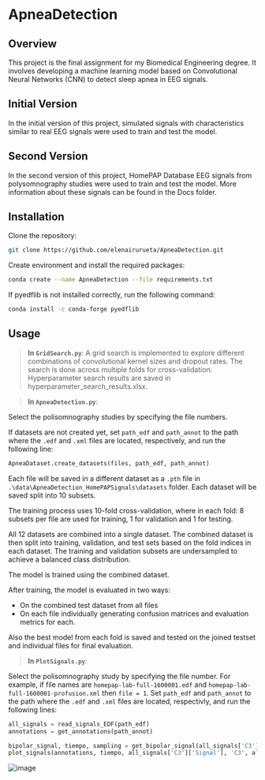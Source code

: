 # ApneaDetection
## Overview
This project is the final assignment for my Biomedical Engineering degree. It involves developing a machine learning model based on Convolutional Neural Networks (CNN) to detect sleep apnea in EEG signals.
## Initial Version
In the initial version of this project, simulated signals with characteristics similar to real EEG signals were used to train and test the model.
## Second Version
In the second version of this project, HomePAP Database EEG signals from polysomnography studies were used to train and test the model. More information about these signals can be found in the Docs folder.

## Installation

Clone the repository:
```bash
git clone https://github.com/elenairurueta/ApneaDetection.git
```
Create environment and install the required packages:
```bash
conda create --name ApneaDetection --file requirements.txt
```

If pyedflib is not installed correctly, run the following command:
```bash
conda install -c conda-forge pyedflib
```

## Usage
> **In ```GridSearch.py```**:
A grid search is implemented to explore different combinations of convolutional kernel sizes and dropout rates. The search is done across multiple folds for cross-validation. Hyperparameter search results are saved in hyperparameter_search_results.xlsx.


> **In ```ApneaDetection.py```**:

Select the polisomnography studies by specifying the file numbers. 

If datasets are not created yet, set ```path_edf``` and ```path_annot``` to the path where the ```.edf``` and ```.xml``` files are located, respectively, and run the following line: 
```python
ApneaDataset.create_datasets(files, path_edf, path_annot) 
```

Each file will be saved in a different dataset as a ```.pth``` file in ```.\data\ApneaDetection_HomePAPSignals\datasets``` folder. Each dataset will be saved split into 10 subsets.

The training process uses 10-fold cross-validation, where in each fold: 8 subsets per file are used for training, 1 for validation and 1 for testing.

All 12 datasets are combined into a single dataset. The combined dataset is then split into training, validation, and test sets based on the fold indices in each dataset. 
The training and validation subsets are undersampled to achieve a balanced class distribution.

The model is trained using the combined dataset.

After training, the model is evaluated in two ways:
* On the combined test dataset from all files
* On each file individually 
generating confusion matrices and evaluation metrics for each.

Also the best model from each fold is saved and tested on the joined testset and individual files for final evaluation.



> **In ```PlotSignals.py```**:

Select the polisomnography study by specifying the file number. For example, if file names are ```homepap-lab-full-1600001.edf``` and ```homepap-lab-full-1600001-profusion.xml``` then ```file = 1```. 
Set ```path_edf``` and ```path_annot``` to the path where the ```.edf``` and ```.xml``` files are located, respectivly, and run the following lines:
```python
all_signals = read_signals_EDF(path_edf)
annotations = get_annotations(path_annot)

bipolar_signal, tiempo, sampling = get_bipolar_signal(all_signals['C3'], all_signals['O1'])
plot_signals(annotations, tiempo, all_signals['C3']['Signal'], 'C3', all_signals['O1']['Signal'], 'O1', bipolar_signal, 'C3-O1')
```
![image](https://github.com/user-attachments/assets/2fc652f4-fb7a-4217-ba57-85eab6629e38)
